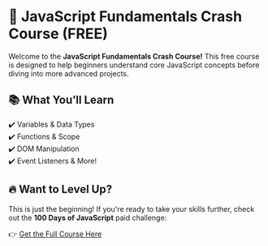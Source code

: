 
# 🚀 JavaScript Fundamentals Crash Course (FREE)

Welcome to the **JavaScript Fundamentals Crash Course!** This free course is designed to help beginners understand core JavaScript concepts before diving into more advanced projects.

## 📚 What You’ll Learn
✔️ Variables & Data Types  
✔️ Functions & Scope  
✔️ DOM Manipulation  
✔️ Event Listeners & More!  

## 🔥 Want to Level Up?  
This is just the beginning! If you're ready to take your skills further, check out the **100 Days of JavaScript** paid challenge:  

👉 [Get the Full Course Here](https://alxdevlab.gumroad.com/l/idwdp)  
